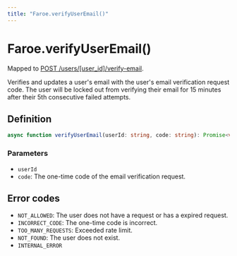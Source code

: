 ```yaml
---
title: "Faroe.verifyUserEmail()"
---
```


# Faroe.verifyUserEmail()

Mapped to [POST /users/\[user_id\]/verify-email](/reference/rest/endpoints/post_users_userid_verify-email).

Verifies and updates a user's email with the user's email verification request code. The user will be locked out from verifying their email for 15 minutes after their 5th consecutive failed attempts.

## Definition

```ts
async function verifyUserEmail(userId: string, code: string): Promise<void>
```

### Parameters

- `userId`
- `code`: The one-time code of the email verification request.

## Error codes

- `NOT_ALLOWED`: The user does not have a request or has a expired request.
- `INCORRECT_CODE`: The one-time code is incorrect.
- `TOO_MANY_REQUESTS`: Exceeded rate limit.
- `NOT_FOUND`: The user does not exist.
- `INTERNAL_ERROR`
